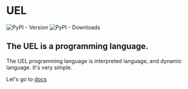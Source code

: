 # UEL
![PyPI - Version](https://img.shields.io/pypi/v/uel)
![PyPI - Downloads](https://img.shields.io/pypi/dm/uel)
## The UEL is a programming language.
The UEL programming language is interpreted language, and dynamic language. It's very simple.

Let's go to [docs](https://user-11150.github.io/puel)
